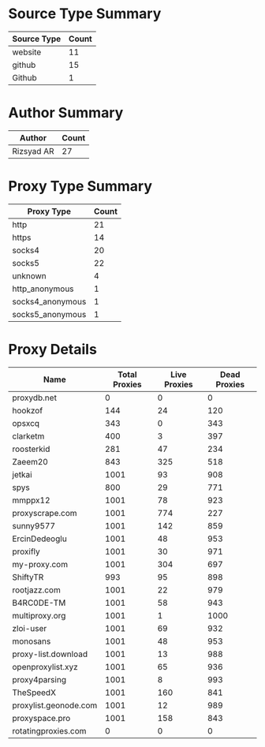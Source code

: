 # Source Type Summary

| Source Type | Count |
|-------------|-------|
| website | 11 |
| github | 15 |
| Github | 1 |


# Author Summary

| Author | Count |
|--------|-------|
| Rizsyad AR | 27 |


# Proxy Type Summary

| Proxy Type | Count |
|------------|-------|
| http | 21 |
| https | 14 |
| socks4 | 20 |
| socks5 | 22 |
| unknown | 4 |
| http_anonymous | 1 |
| socks4_anonymous | 1 |
| socks5_anonymous | 1 |


# Proxy Details

| Name | Total Proxies | Live Proxies | Dead Proxies |
|------|---------------|--------------|---------------|
| proxydb.net | 0 | 0 | 0 |
| hookzof | 144 | 24 | 120 |
| opsxcq | 343 | 0 | 343 |
| clarketm | 400 | 3 | 397 |
| roosterkid | 281 | 47 | 234 |
| Zaeem20 | 843 | 325 | 518 |
| jetkai | 1001 | 93 | 908 |
| spys | 800 | 29 | 771 |
| mmppx12 | 1001 | 78 | 923 |
| proxyscrape.com | 1001 | 774 | 227 |
| sunny9577 | 1001 | 142 | 859 |
| ErcinDedeoglu | 1001 | 48 | 953 |
| proxifly | 1001 | 30 | 971 |
| my-proxy.com | 1001 | 304 | 697 |
| ShiftyTR | 993 | 95 | 898 |
| rootjazz.com | 1001 | 22 | 979 |
| B4RC0DE-TM | 1001 | 58 | 943 |
| multiproxy.org | 1001 | 1 | 1000 |
| zloi-user | 1001 | 69 | 932 |
| monosans | 1001 | 48 | 953 |
| proxy-list.download | 1001 | 13 | 988 |
| openproxylist.xyz | 1001 | 65 | 936 |
| proxy4parsing | 1001 | 8 | 993 |
| TheSpeedX | 1001 | 160 | 841 |
| proxylist.geonode.com | 1001 | 12 | 989 |
| proxyspace.pro | 1001 | 158 | 843 |
| rotatingproxies.com | 0 | 0 | 0 |
